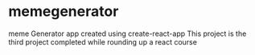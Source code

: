 # memegenerator
meme Generator app created using create-react-app 
This project is the third project completed while rounding up a react course
